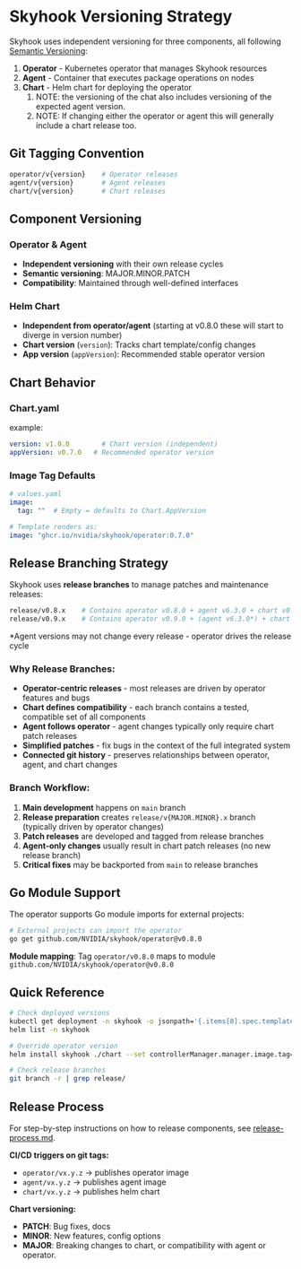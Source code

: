 # Skyhook Versioning Strategy

Skyhook uses independent versioning for three components, all following [Semantic Versioning](https://semver.org/):

1. **Operator** - Kubernetes operator that manages Skyhook resources
2. **Agent** - Container that executes package operations on nodes  
3. **Chart** - Helm chart for deploying the operator
   1. NOTE: the versioning of the chat also includes versioning of the expected agent version. 
   2. NOTE: If changing either the operator or agent this will generally include a chart release too.

## Git Tagging Convention

```bash
operator/v{version}    # Operator releases
agent/v{version}       # Agent releases  
chart/v{version}       # Chart releases
```

## Component Versioning

### Operator & Agent
- **Independent versioning** with their own release cycles
- **Semantic versioning**: MAJOR.MINOR.PATCH
- **Compatibility**: Maintained through well-defined interfaces

### Helm Chart  
- **Independent from operator/agent** (starting at v0.8.0 these will start to diverge in version number)
- **Chart version** (`version`): Tracks chart template/config changes
- **App version** (`appVersion`): Recommended stable operator version

## Chart Behavior

### Chart.yaml
example:
```yaml
version: v1.0.0        # Chart version (independent)
appVersion: v0.7.0   # Recommended operator version
```

### Image Tag Defaults
```yaml
# values.yaml
image:
  tag: ""  # Empty = defaults to Chart.AppVersion

# Template renders as:
image: "ghcr.io/nvidia/skyhook/operator:0.7.0"
```

## Release Branching Strategy

Skyhook uses **release branches** to manage patches and maintenance releases:

```bash
release/v0.8.x    # Contains operator v0.8.0 + agent v6.3.0 + chart v0.8.x
release/v0.9.x    # Contains operator v0.9.0 + (agent v6.3.0*) + chart v0.9.x
```
*Agent versions may not change every release - operator drives the release cycle

### Why Release Branches:
- **Operator-centric releases** - most releases are driven by operator features and bugs
- **Chart defines compatibility** - each branch contains a tested, compatible set of all components  
- **Agent follows operator** - agent changes typically only require chart patch releases
- **Simplified patches** - fix bugs in the context of the full integrated system
- **Connected git history** - preserves relationships between operator, agent, and chart changes

### Branch Workflow:
1. **Main development** happens on `main` branch
2. **Release preparation** creates `release/v{MAJOR.MINOR}.x` branch (typically driven by operator changes)
3. **Patch releases** are developed and tagged from release branches
4. **Agent-only changes** usually result in chart patch releases (no new release branch)
5. **Critical fixes** may be backported from `main` to release branches

## Go Module Support

The operator supports Go module imports for external projects:

```bash
# External projects can import the operator
go get github.com/NVIDIA/skyhook/operator@v0.8.0
```

**Module mapping**: Tag `operator/v0.8.0` maps to module `github.com/NVIDIA/skyhook/operator@v0.8.0`

## Quick Reference

```bash
# Check deployed versions
kubectl get deployment -n skyhook -o jsonpath='{.items[0].spec.template.spec.containers[0].image}'
helm list -n skyhook

# Override operator version
helm install skyhook ./chart --set controllerManager.manager.image.tag="0.8.0"

# Check release branches
git branch -r | grep release/
```

## Release Process

For step-by-step instructions on how to release components, see [release-process.md](release-process.md).

**CI/CD triggers on git tags:**
- `operator/vx.y.z` → publishes operator image
- `agent/vx.y.z` → publishes agent image  
- `chart/vx.y.z` → publishes helm chart

**Chart versioning:**
- **PATCH**: Bug fixes, docs
- **MINOR**: New features, config options  
- **MAJOR**: Breaking changes to chart, or compatibility with agent or operator.

